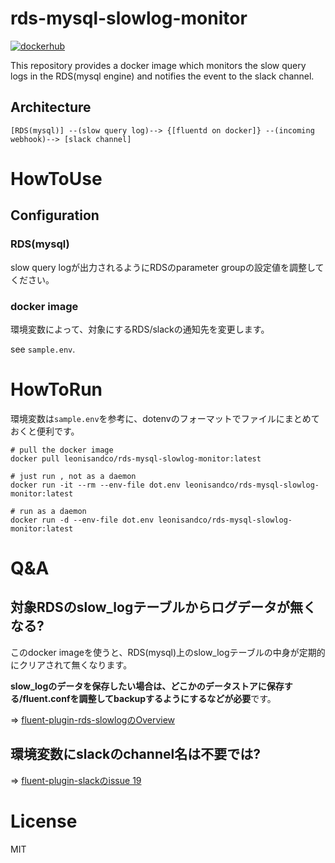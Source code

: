 # rds-mysql-slowlog-monitor

[![dockerhub](https://img.shields.io/docker/automated/leonisandco/rds-mysql-slowlog-monitor.svg)](https://hub.docker.com/r/leonisandco/rds-mysql-slowlog-monitor/)

This repository provides a docker image which monitors the slow query logs in the RDS(mysql engine) and notifies the event to the slack channel.

## Architecture

```
[RDS(mysql)] --(slow query log)--> {[fluentd on docker]} --(incoming webhook)--> [slack channel]
```

# HowToUse

## Configuration

### RDS(mysql)

slow query logが出力されるようにRDSのparameter groupの設定値を調整してください。

### docker image

環境変数によって、対象にするRDS/slackの通知先を変更します。

see `sample.env`.

# HowToRun

環境変数は`sample.env`を参考に、dotenvのフォーマットでファイルにまとめておくと便利です。

```
# pull the docker image
docker pull leonisandco/rds-mysql-slowlog-monitor:latest

# just run , not as a daemon
docker run -it --rm --env-file dot.env leonisandco/rds-mysql-slowlog-monitor:latest

# run as a daemon
docker run -d --env-file dot.env leonisandco/rds-mysql-slowlog-monitor:latest
```

# Q&A

## 対象RDSのslow\_logテーブルからログデータが無くなる?

このdocker imageを使うと、RDS(mysql)上のslow\_logテーブルの中身が定期的にクリアされて無くなります。

**slow_logのデータを保存したい場合は、どこかのデータストアに保存する/fluent.confを調整してbackupするようにするなどが必要**です。

=> [fluent-plugin-rds-slowlogのOverview](https://github.com/kenjiskywalker/fluent-plugin-rds-slowlog#overview)

## 環境変数にslackのchannel名は不要では?

=> [fluent-plugin-slackのissue 19](https://github.com/sowawa/fluent-plugin-slack/issues/19)

# License

MIT

